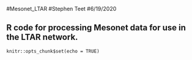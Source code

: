 #Mesonet_LTAR
#Stephen Teet
#6/19/2020


## R code for processing Mesonet data for use in the LTAR network.


```{r setup, include=FALSE}
knitr::opts_chunk$set(echo = TRUE)
```



